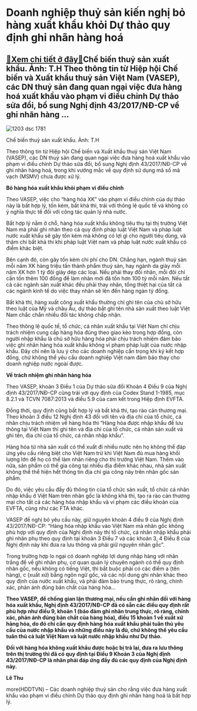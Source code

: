Doanh nghiệp thuỷ sản kiến nghị bỏ hàng xuất khẩu khỏi Dự thảo quy định ghi nhãn hàng hoá
=========================================================================================

[:gift:Xem chi tiết ở đây:gift:](https://hddtvn.com/doanh-nghiep-thuy-san-kien-nghi-bo-hang-xuat-khau-khoi-du-thao-quy-dinh-ghi-nhan-hang-hoa/)Chế biến thuỷ sản xuất khẩu. Ảnh: T.H Theo thông tin từ Hiệp hội Chế biến và Xuất khẩu thuỷ sản Việt Nam (VASEP), các DN thuỷ sản đang quan ngại việc đưa hàng hoá xuất khẩu vào phạm vi điều chỉnh Dự thảo sửa đổi, bổ sung Nghị định 43/2017/NĐ-CP về ghi nhãn hàng …
-----------------------------------------------------------------------------------------------------------------------------------------------------------------------------------------------------------------------------------------------------------------------





![1203 dsc 1781](https://haiquanonline.com.vn/stores/news_dataimages/hoalt/052020/30/16/in_article/1203_DSC_1781.jpg?rt=20200810113405 "undefined")


Chế biến thuỷ sản xuất khẩu. Ảnh: T.H



Theo thông tin từ Hiệp hội Chế biến và Xuất khẩu thuỷ sản Việt Nam (VASEP), các DN thuỷ sản đang quan ngại việc đưa hàng hoá xuất khẩu vào phạm vi điều chỉnh Dự thảo sửa đổi, bổ sung Nghị định 43/2017/NĐ-CP về ghi nhãn hàng hoá, trong khi vướng mắc về quy định sử dụng mã số mã vạch (MSMV) chưa được xử lý.


**Bỏ hàng hóa xuất khẩu khỏi phạm vi điều chỉnh**


Theo VASEP, việc cho “hàng hóa XK” vào phạm vi điều chỉnh của dự thảo này là bất hợp lý, tốn kém, bất khả thi, trái với thông lệ quốc tế và không có ý nghĩa thực tế đối với công tác quản lý nhà nước.


Bất hợp lý nằm ở chỗ, hàng hóa xuất khẩu không tiêu thụ tại thị trường Việt Nam mà phải ghi nhãn theo cả quy định pháp luật Việt Nam và pháp luật nước xuất khẩu sẽ gây tốn kém mà không có lợi gì cho người tiêu dùng, và thậm chí bất khả thi khi pháp luật Việt nam và pháp luật nước xuất khẩu có điểm khác biệt.


Bên cạnh đó, còn gây tốn kém chi phí cho DN. Chẳng hạn, ngành thuỷ sản mỗi năm XK hàng triệu tấn thành phẩm thuỷ sản, hay ngành da giày mỗi năm XK hơn 1 tỷ đôi giày dép các loại. Nếu phải thay đổi nhãn, mỗi đôi chỉ cần tốn thêm 100 đồng để làm nhãn mới đã tốn hơn 100 tỷ mỗi năm. Nếu tất cả các ngành sản xuất khác đều phải thay nhãn, tổng thiệt hại của tất cả các ngành kinh tế do việc thay nhãn sẽ lên đến hàng ngàn tỷ đồng.


Bất khả thi, hàng xuất công xuất khẩu thường chỉ ghi tên của chủ sở hữu theo luật của Mỹ và châu Âu, dự thảo bắt ghi tên nhà sản xuất theo luật Việt Nam chắc chắn nhiều đối tác không chấp nhận.


Theo thông lệ quốc tế, tổ chức, cá nhân xuất khẩu tại Việt Nam chỉ chịu trách nhiệm cung cấp hàng hóa đúng theo giao kèo trong hợp đồng, còn người nhập khẩu là chủ sở hữu hàng hóa phải chịu trách nhiệm đảm bảo việc ghi nhãn hàng hóa xuất khẩu không vi phạm pháp luật của nước nhập khẩu. Đây chỉ nên là lưu ý cho các doanh nghiệp cẩn trọng khi ký kết hợp đồng, chứ không thể yêu cầu doanh nghiệp Việt nam đảm bảo thay cho doanh nghiệp nước ngoài được.


**Về trách nhiệm ghi nhãn hàng hóa**


Theo VASEP, khoản 3 Điều 1 của Dự thảo sửa đổi Khoản 4 Điều 9 của Nghị định 43/2017/NĐ-CP cũng trái với quy định của Codex Stand 1-1985, mục 8.2.1 và TCVN 7087:2013 và điều 5.9 của cam kết trong Hiệp định EVFTA.


Đồng thời, quy định cũng bất hợp lý và bất khả thi, tạo rào cản thương mại. Theo khoản 3 điều 12 Nghị định 43 đối với tên và địa chỉ của tổ chức, cá nhân chịu trách nhiệm về hàng hóa thì “Hàng hóa được nhập khẩu để lưu thông tại Việt Nam thì ghi tên và địa chỉ của tổ chức, cá nhân sản xuất và ghi tên, địa chỉ của tổ chức, cá nhân nhập khẩu”.


Hàng hóa từ nhà sản xuất có thể xuất đi nhiều nước nên họ không thể đáp ứng yêu cầu riêng biệt cho Việt Nam trừ khi Việt Nam đủ mua hàng khối lượng lớn để họ có thể làm nhãn riêng cho thị trường Việt Nam. Thêm vào nữa, sản phẩm có thể gia công tại nhiều địa điểm khác nhau, nhà sản xuất không thể thể hiện hết thông tin địa chỉ gia công này trên nhãn gốc sản phẩm.


Do đó, việc yêu cầu đầy đủ thông tin của tổ chức sản xuất, tổ chức cá nhân nhập khẩu ở Việt Nam trên nhãn gốc là không khả thi, tạo ra rào cản thương mại cho tất cả các hàng hóa nhập khẩu và vi phạm các điều khoản của EVFTA, cũng như các FTA khác.


VASEP đề nghị bỏ yêu cầu này, giữ nguyên khoản 4 điều 9 của Nghị định 43/2017/NĐ-CP: “Hàng hóa nhập khẩu vào Việt Nam mà nhãn gốc không phù hợp với quy định của Nghị định này thì tổ chức, cá nhân nhập khẩu phải ghi nhãn phụ theo quy định tại khoản 3 Điều 7 và các khoản 3, 4 Điều 8 của Nghị định này khi đưa ra lưu thông và phải giữ nguyên nhãn gốc”.


Trong trường hợp lo ngại có doanh nghiệp lợi dụng nhập hàng với nhãn trắng để về ghi nhãn phụ, cơ quan quản lý chuyên ngành có thể quy định nhãn gốc, nếu không có tiếng Việt, thì bắt buộc phải có các điểm a (tên hàng), c (xuất xứ) bằng ngôn ngữ gốc, và các nội dung ghi nhãn khác theo quy định của nước xuất khẩu, và phải đảm bảo trung thực, rõ ràng, chính xác, phản ánh đúng bản chất của hàng hóa…






**Theo VASEP, để chống gian lận thương mại, nếu cần ghi nhãn đối với hàng hóa xuất khẩu, Nghị định 43/2017/NĐ-CP đã có sẵn các điều quy định rất phù hợp như điều 9, khoản 1 (bảo đảm ghi nhãn trung thực, rõ ràng, chính xác, phản ánh đúng bản chất của hàng hóa), điều 15 khoản 1 về xuất xứ hàng hóa, do đó chỉ cần quy định hàng hóa xuất khẩu phải tuân thủ yêu cầu của nước nhập khẩu và những điều này là đủ, chứ không thể yêu cầu tuân thủ cả luật Việt Nam và luật nước nhập khẩu như Dự thảo.**


**Đối với hàng hóa không xuất khẩu được hoặc bị trả lại, đưa ra lưu thông trên thị trường thì đã có quy định tại Điều 9 Khoản 3 của Nghị định 43/2017/NĐ-CP là nhãn phải đáp ứng đầy đủ các quy định của Nghị định này.**







**Lê Thu**



more(HDDTVN) – Các doanh nghiệp thuỷ sản cho rằng việc đưa hàng xuất khẩu vào phạm vi điều chỉnh Dự thảo quy định ghi nhãn hàng hoá là bất hợp lý.

